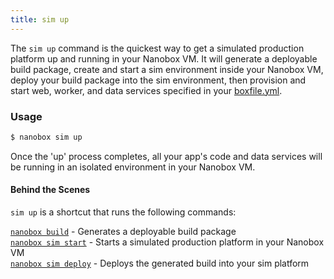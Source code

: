 ```yaml
---
title: sim up
---
```


The `sim up` command is the quickest way to get a simulated production platform up and running in your Nanobox VM. It will generate a deployable build package, create and start a sim environment inside your Nanobox VM, deploy your build package into the sim environment, then provision and start web, worker, and data services specified in your [boxfile.yml](/app-config/boxfile/).

### Usage
```bash
$ nanobox sim up
```

Once the 'up' process completes, all your app's code and data services will be running in an isolated environment in your Nanobox VM.

#### Behind the Scenes
`sim up` is a shortcut that runs the following commands:

[`nanobox build`](/cli/build/) - Generates a deployable build package  
[`nanobox sim start`](/cli/sim/start/) - Starts a simulated production platform in your Nanobox VM  
[`nanobox sim deploy`](/cli/sim/deploy/) - Deploys the generated build into your sim platform
